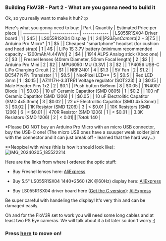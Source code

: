 ### Building FloV3R - Part 2 - What are you gonna need to build it

Ok, so you really want to make it huh? :p

Here's what you gonna need to buy:
| Part  | Quantity | Estimated Price per piece |
| ------------- | ------------- | ------------- |
| LS055R1SX04 Driver board | 1 | $45 |
| LS055R1SX04 Display | 1 | $24 |
| PS3 Eye Camera | 2-3 | 7.5$ |
| Arduino Pro Micro* | 1 | $5 |
| Cheapest "smartphone" headset (for cushion and head strap) | 1 | 4$ |
| LiPo 1S 3.7V battery (minimum recommended capacity - 1200mAh/4.44Wh)| 2 | $4 | 
| 1914 ALPS Analog stick (Xbox one) | 2 | $3 |
| Fresnel lenses (40mm Diameter, 50mm Focal length) | 2 | $2 |
| Arduino Pro Mini | 2 | $2 |
| MPU6050 IMU (3.3V) | 3 | $2 |
| TP4056 USB-C LiPo Charging Circuit | 2 | $1 |
| NRF24l01 | 4 | $1.3 |
| 5V Fan | 2 | $1.2 |
| BC547 NPN Transistor | 1 | $0.5 |
| NeoPixel LED** | 5 | $0.5 |
| Red LED 3mm | 1 | $0.15 |
| AZ1117H-3.3TRE1 Voltage regulator (SOT223) | 3 | $0.15 |
| Male Header Pins 1x2 | 2 | $0.1 |
| Push button 6x6mm | 8 | $0.05 |
| 1N4007 Diode | 1 | $0.03 |
| 10 uF Ceramic Capatitor (SMD 0805) | 1 | $0.2 |
| 100 nF Ceramic Capatitor (SMD 1206) | 1 | $0.05 |
| 10 uF Electrolitic Capatitor (SMD 4x5.3mm) | 3 | $0.02 |
| 22 uF Electrolitic Capatitor (SMD 4x5.3mm) | 3 | $0.02 |
| 1K Resistor (SMD 1206) | 3 | < $0.01 |
| 10K Resistors (SMD 1206) | 6 | < $0.01 |
| 470R Resistor (SMD 1206) | 1 | < $0.01 |
| 3.3K Resistors (SMD 1206) | 2 | < $0.01 |
| | | Total: ~140$ |

*Please DO NOT buy an Arduino Pro Micro with an micro USB connector, buy the USB-C one! (The micro USB ones have a suuuper weak solder joint with the connector and it can just break off - learned that the hard way...)

**Neopixel with wires (this is how it should look like):
![IMG_20240205_185522214](https://github.com/Kwiatens/FloV3R/assets/110034652/f8a02026-e44f-48e7-b214-850d3dad86cc)

Here are the links from where I ordered the optic stuff:

- Buy Fresnel lenses here: [AliExpress](https://pl.aliexpress.com/item/1005004217107517.html?spm=a2g0o.cart.0.0.3029452cEMsRbM&mp=1&gatewayAdapt=glo2pol)

- Buy 5.5" LS055R1SX04 1440*2560 (2K @60Hz) display here: [AliExpress](https://pl.aliexpress.com/item/4000999801804.html?spm=a2g0o.order_list.order_list_main.5.23181c24EYUSo8&gatewayAdapt=glo2pol)

- Buy LS055R1SX04 driver board here (<ins>Get the C version</ins>): [AliExpress](https://pl.aliexpress.com/item/1005005216344799.html?spm=a2g0o.order_list.order_list_main.4.23181c24EYUSo8&gatewayAdapt=glo2pol)

Be super careful with handeling the display! It's very thin and can be damaged easily.

Oh and for the FloV3R set to work you will need some long cables and at least two PS Eye cameras.
We will talk about it a bit later so don't worry ;)

### Press [here](https://github.com/Kwiatens/FloV3R/blob/main/Instructions/FloV3R%20R1%20Headset%20PCB%20Guide.md) to move on!

